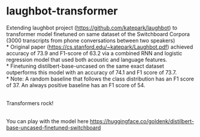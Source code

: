 # laughbot-transformer
Extending laughbot project (https://github.com/katepark/laughbot) to transformer model finetuned on same dataset of the Switchboard Corpora (3000 transcripts from phone conversations between two speakers)
<br>* Original paper (https://cs.stanford.edu/~katepark/Laughbot.pdf) achieved accuracy of 73.9 and F1-score of 63.2 via a combined RNN and logistic regression model that used both acoustic and language features.
<br>* Finetuning distilbert-base-uncased on the same exact dataset outperforms this model with an accuracy of 74.1 and F1 score of 73.7. 
<br>* Note: A random baseline that follows the class distribution has an F1 score of 37. An always positive baseline has an F1 score of 54.

<br>Transformers rock!

<br>You can play with the model here https://huggingface.co/goldenk/distilbert-base-uncased-finetuned-switchboard
